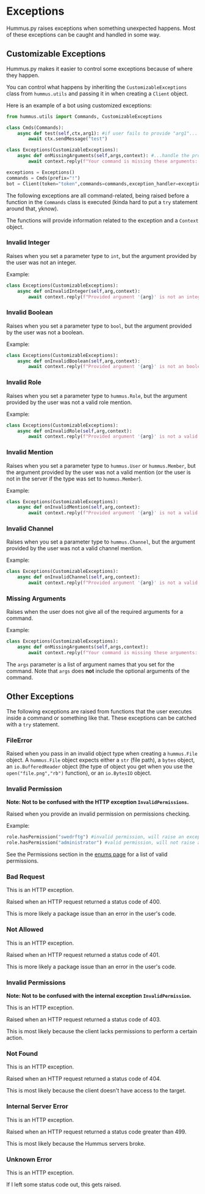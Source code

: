 # Exceptions

Hummus.py raises exceptions when something unexpected happens. Most of these exceptions can be caught and handled in some way.

## Customizable Exceptions

Hummus.py makes it easier to control some exceptions because of where they happen.

You can control what happens by inheriting the `CustomizableExceptions` class from `hummus.utils` and passing it in when creating a `Client` object.

Here is an example of a bot using customized exceptions:
```py
from hummus.utils import Commands, CustomizableExceptions

class Cmds(Commands):
	async def test(self,ctx,arg1): #if user fails to provide "arg1"...
		await ctx.sendMessage("test")

class Exceptions(CustomizableExceptions):
	async def onMissingArguments(self,args,context): #...handle the problem with this function
		await context.reply(f"Your command is missing these arguments: {', '.join(args)}")

exceptions = Exceptions()
commands = Cmds(prefix="!")
bot = Client(token="token",commands=commands,exception_handler=exceptions) #notice the "exception_handler=exceptions" part
```

The following exceptions are all command-related, being raised before a function in the `Commands` class is executed (kinda hard to put a `try` statement around that, yknow).

The functions will provide information related to the exception and a `Context` object.

### Invalid Integer

Raises when you set a parameter type to `int`, but the argument provided by the user was not an integer.

Example:
```py
class Exceptions(CustomizableExceptions):
	async def onInvalidInteger(self,arg,context):
		await context.reply(f"Provided argument '{arg}' is not an integer!")
```

### Invalid Boolean

Raises when you set a parameter type to `bool`, but the argument provided by the user was not a boolean.

Example:
```py
class Exceptions(CustomizableExceptions):
	async def onInvalidBoolean(self,arg,context):
		await context.reply(f"Provided argument '{arg}' is not an boolean!")
```

### Invalid Role

Raises when you set a parameter type to `hummus.Role`, but the argument provided by the user was not a valid role mention.

Example:
```py
class Exceptions(CustomizableExceptions):
	async def onInvalidRole(self,arg,context):
		await context.reply(f"Provided argument '{arg}' is not a valid role!")
```

### Invalid Mention

Raises when you set a parameter type to `hummus.User` or `hummus.Member`, but the argument provided by the user was not a valid mention (or the user is not in the server if the type was set to `hummus.Member`).

Example:
```py
class Exceptions(CustomizableExceptions):
	async def onInvalidMention(self,arg,context):
		await context.reply(f"Provided argument '{arg}' is not a valid mention!")
```

### Invalid Channel

Raises when you set a parameter type to `hummus.Channel`, but the argument provided by the user was not a valid channel mention.

Example:
```py
class Exceptions(CustomizableExceptions):
	async def onInvalidChannel(self,arg,context):
		await context.reply(f"Provided argument '{arg}' is not a valid channel!")
```

### Missing Arguments

Raises when the user does not give all of the required arguments for a command.

Example:
```py
class Exceptions(CustomizableExceptions):
	async def onMissingArguments(self,args,context):
		await context.reply(f"Your command is missing these arguments: {', '.join(args)}")
```

The `args` parameter is a list of argument names that you set for the command. Note that `args` does **not** include the optional arguments of the command.

## Other Exceptions

The following exceptions are raised from functions that the user executes inside a command or something like that. These exceptions can be catched with a `try` statement.

### FileError

Raised when you pass in an invalid object type when creating a `hummus.File` object. A `hummus.File` object expects either a `str` (file path), a `bytes` object, an `io.BufferedReader` object (the type of object you get when you use the `open("file.png","rb")` function), or an `io.BytesIO` object.

### Invalid Permission

**Note: Not to be confused with the HTTP exception `InvalidPermissions`.**

Raised when you provide an invalid permission on permissions checking.

Example:
```py
role.hasPermission("swedrftg") #invalid permission, will raise an exception
role.hasPermission("administrator") #valid permission, will not raise any exception
```

See the Permissions section in the [enums page](enums.md) for a list of valid permissions.

### Bad Request

This is an HTTP exception.

Raised when an HTTP request returned a status code of 400.

This is more likely a package issue than an error in the user's code.

### Not Allowed

This is an HTTP exception.

Raised when an HTTP request returned a status code of 401.

This is more likely a package issue than an error in the user's code.

### Invalid Permissions

**Note: Not to be confused with the internal exception `InvalidPermission`.**

This is an HTTP exception.

Raised when an HTTP request returned a status code of 403.

This is most likely because the client lacks permissions to perform a certain action.

### Not Found

This is an HTTP exception.

Raised when an HTTP request returned a status code of 404.

This is most likely because the client doesn't have access to the target.

### Internal Server Error

This is an HTTP exception.

Raised when an HTTP request returned a status code greater than 499.

This is most likely because the Hummus servers broke.

### Unknown Error

This is an HTTP exception.

If I left some status code out, this gets raised.